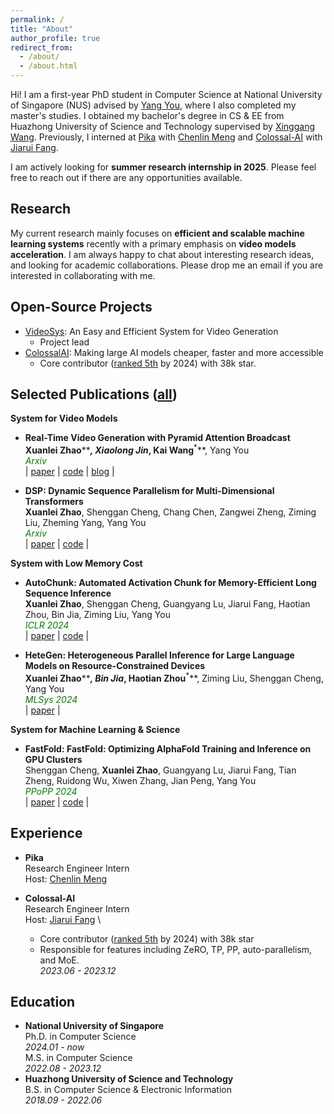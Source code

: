 ```yaml
---
permalink: /
title: "About"
author_profile: true
redirect_from: 
  - /about/
  - /about.html
---
```


Hi! I am a first-year PhD student in Computer Science at National University of Singapore (NUS) advised by [Yang You](https://www.comp.nus.edu.sg/~youy/), where I also completed my master's studies. I obtained my bachelor's degree in CS & EE from Huazhong University of Science and Technology supervised by [Xinggang Wang](https://xwcv.github.io/). Previously, I interned at [Pika](https://pika.art/about) with [Chenlin Meng](https://cs.stanford.edu/~chenlin/) and [Colossal-AI](https://github.com/hpcaitech/ColossalAI) with [Jiarui Fang](https://fangjiarui.github.io/).


I am actively looking for **summer research internship in 2025**. Please feel free to reach out if there are any opportunities available.

Research
------

My current research mainly focuses on **efficient and scalable machine learning systems** recently with a primary emphasis on **video models acceleration**. I am always happy to chat about interesting research ideas, and looking for academic collaborations. Please drop me an email if you are interested in collaborating with me.

Open-Source Projects
------

* [VideoSys](https://github.com/NUS-HPC-AI-Lab/VideoSys): An Easy and Efficient System for Video Generation
  * Project lead
* [ColossalAI](https://github.com/hpcaitech/ColossalAI): Making large AI models cheaper, faster and more accessible
  * Core contributor ([ranked 5th](https://github.com/hpcaitech/ColossalAI/graphs/contributors) by 2024) with 38k star.

Selected Publications ([all](https://xuefuzhao.github.io/publications/))
------

**System for Video Models**
* **Real-Time Video Generation with Pyramid Attention Broadcast** \
  **Xuanlei Zhao****<sup>*</sup>**, Xiaolong Jin**<sup>*</sup>**, Kai Wang**<sup>*</sup>**, Yang You \
  <span style="color:green; font-style:italic">Arxiv</span> \
  | [paper](https://arxiv.org/abs/2408.12588) | [code](https://github.com/NUS-HPC-AI-Lab/VideoSys) | [blog](https://oahzxl.github.io/PAB/) |
  
* **DSP: Dynamic Sequence Parallelism for Multi-Dimensional Transformers** \
  **Xuanlei Zhao**, Shenggan Cheng, Chang Chen, Zangwei Zheng, Ziming Liu, Zheming Yang, Yang You \
  <span style="color:green; font-style:italic">Arxiv</span> \
  | [paper](https://arxiv.org/abs/2403.10266) | [code](https://github.com/NUS-HPC-AI-Lab/VideoSys) |

**System with Low Memory Cost**

* **AutoChunk: Automated Activation Chunk for Memory-Efficient Long Sequence Inference** \
  **Xuanlei Zhao**, Shenggan Cheng, Guangyang Lu, Jiarui Fang, Haotian Zhou, Bin Jia, Ziming Liu, Yang You \
  <span style="color:green; font-style:italic">ICLR 2024</span> \
  | [paper](https://arxiv.org/abs/2401.10652) | [code](https://github.com/hpcaitech/ColossalAI/tree/main/colossalai/autochunk) |

* **HeteGen: Heterogeneous Parallel Inference for Large Language Models on Resource-Constrained Devices** \
  **Xuanlei Zhao****<sup>*</sup>**, Bin Jia**<sup>*</sup>**, Haotian Zhou**<sup>*</sup>**, Ziming Liu, Shenggan Cheng, Yang You \
  <span style="color:green; font-style:italic">MLSys 2024</span> \
  | [paper](https://arxiv.org/abs/2403.01164) |

**System for Machine Learning & Science**
* **FastFold: FastFold: Optimizing AlphaFold Training and Inference on GPU Clusters** \
  Shenggan Cheng, **Xuanlei Zhao**, Guangyang Lu, Jiarui Fang, Tian Zheng, Ruidong Wu, Xiwen Zhang, Jian Peng, Yang You \
  <span style="color:green; font-style:italic">PPoPP 2024</span> \
  | [paper](https://dl.acm.org/doi/10.1145/3627535.3638465) | [code](https://github.com/hpcaitech/FastFold) |

Experience
------
* **Pika** \
  Research Engineer Intern \
  Host: [Chenlin Meng](https://chenlinmeng.github.io/)

* **Colossal-AI** \
  Research Engineer Intern \
  Host: [Jiarui Fang](https://fangjiarui.github.io/) \
  * Core contributor ([ranked 5th](https://github.com/hpcaitech/ColossalAI/graphs/contributors) by 2024) with 38k star
  * Responsible for features including ZeRO, TP, PP, auto-parallelism, and MoE. \
  *2023.06 - 2023.12*

Education
------
* **National University of Singapore** \
  Ph.D. in Computer Science \
  *2024.01 - now* \
  M.S. in Computer Science \
  *2022.08 - 2023.12*
* **Huazhong University of Science and Technology** \
  B.S. in Computer Science & Electronic Information \
  *2018.09 - 2022.06*